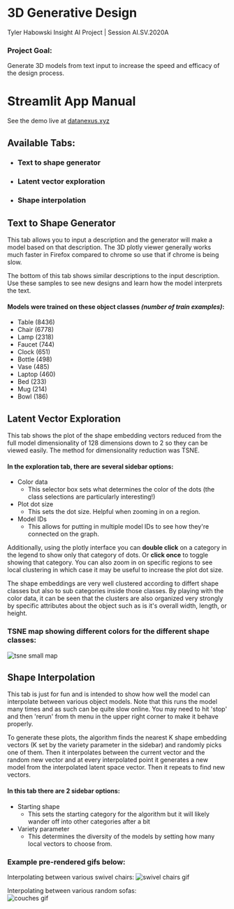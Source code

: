 # 3D Generative Design
Tyler Habowski Insight AI Project | Session AI.SV.2020A

### Project Goal:  
Generate 3D models from text input to increase the speed and efficacy of the design process.

# Streamlit App Manual
See the demo live at [datanexus.xyz](https://www.datanexus.xyz)
            
## Available Tabs:            
- ### Text to shape generator
- ### Latent vector exploration
- ### Shape interpolation

## Text to Shape Generator
This tab allows you to input a description and the generator will make a model based on that description.
The 3D plotly viewer generally works much faster in Firefox compared to chrome so use that if chrome is being slow.

The bottom of this tab shows similar descriptions to the input description. Use these samples to see new designs and learn how the model interprets the text.

#### Models were trained on these object classes _(number of train examples)_:
- Table    (8436)
- Chair    (6778)
- Lamp     (2318)
- Faucet   (744)
- Clock    (651)
- Bottle   (498)
- Vase     (485)
- Laptop   (460)
- Bed      (233)
- Mug      (214)
- Bowl     (186)        

## Latent Vector Exploration
This tab shows the plot of the shape embedding vectors reduced from the full model dimensionality of 128 dimensions
down to 2 so they can be viewed easily. The method for dimensionality reduction was TSNE.

#### In the exploration tab, there are several sidebar options:
  - Color data
    - This selector box sets what determines the color of the dots (the class selections are particularly interesting!)
  - Plot dot size
    - This sets the dot size. Helpful when zooming in on a region.
  - Model IDs             
    - This allows for putting in multiple model IDs to see how they're connected on the graph.

Additionally, using the plotly interface you can **double click** on a category in the legend to show only that
category of dots. Or **click once** to toggle showing that category. You can also zoom in on specific regions to
see local clustering in which case it may be useful to increase the plot dot size.

The shape embeddings are very well clustered according to differt shape classes but also to sub categories
inside those classes. By playing with the color data, it can be seen that the clusters are also organized very strongly
by specific attributes about the object such as is it's overall width, length, or height.

### TSNE map showing different colors for the different shape classes:            
![tsne small map](https://github.com/starstorms9/shape/blob/master/media/tsne_small.png "")

## Shape Interpolation
This tab is just for fun and is intended to show how well the model can interpolate between various 
object models. Note that this runs the model many times and as such can be quite slow online. You may need to hit 'stop' 
and then 'rerun' from th menu in the upper right corner to make it behave properly.

To generate these plots, the algorithm finds the nearest K shape embedding vectors
(K set by the variety parameter in the sidebar) and randomly picks one of them.
Then it interpolates between the current vector and the random new vector
and at every interpolated point it generates a new model from the interpolated latent space vector.
Then it repeats to find new vectors.

#### In this tab there are 2 sidebar options:
  - Starting shape
    - This sets the starting category for the algorithm but it will likely wander off into other categories                after a bit
  - Variety parameter
    - This determines the diversity of the models by setting how many local vectors to choose from.

### Example pre-rendered gifs below:
Interpolating between various swivel chairs:
![swivel chairs gif](https://github.com/starstorms9/shape/blob/master/media/swivelchairs.gif "")

Interpolating between various random sofas:  
![couches gif](https://github.com/starstorms9/shape/blob/master/media/couches.gif "")

